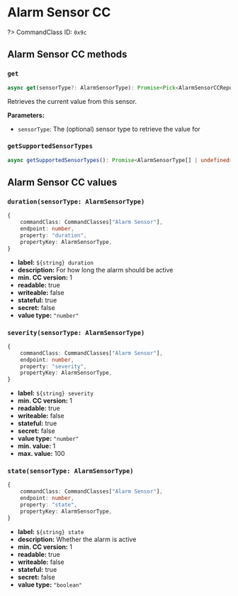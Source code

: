 # Alarm Sensor CC

?> CommandClass ID: `0x9c`

## Alarm Sensor CC methods

### `get`

```ts
async get(sensorType?: AlarmSensorType): Promise<Pick<AlarmSensorCCReport, "state" | "severity" | "duration"> | undefined>;
```

Retrieves the current value from this sensor.

**Parameters:**

- `sensorType`: The (optional) sensor type to retrieve the value for

### `getSupportedSensorTypes`

```ts
async getSupportedSensorTypes(): Promise<AlarmSensorType[] | undefined>;
```

## Alarm Sensor CC values

### `duration(sensorType: AlarmSensorType)`

```ts
{
	commandClass: CommandClasses["Alarm Sensor"],
	endpoint: number,
	property: "duration",
	propertyKey: AlarmSensorType,
}
```

- **label:** `${string} duration`
- **description:** For how long the alarm should be active
- **min. CC version:** 1
- **readable:** true
- **writeable:** false
- **stateful:** true
- **secret:** false
- **value type:** `"number"`

### `severity(sensorType: AlarmSensorType)`

```ts
{
	commandClass: CommandClasses["Alarm Sensor"],
	endpoint: number,
	property: "severity",
	propertyKey: AlarmSensorType,
}
```

- **label:** `${string} severity`
- **min. CC version:** 1
- **readable:** true
- **writeable:** false
- **stateful:** true
- **secret:** false
- **value type:** `"number"`
- **min. value:** 1
- **max. value:** 100

### `state(sensorType: AlarmSensorType)`

```ts
{
	commandClass: CommandClasses["Alarm Sensor"],
	endpoint: number,
	property: "state",
	propertyKey: AlarmSensorType,
}
```

- **label:** `${string} state`
- **description:** Whether the alarm is active
- **min. CC version:** 1
- **readable:** true
- **writeable:** false
- **stateful:** true
- **secret:** false
- **value type:** `"boolean"`
